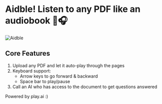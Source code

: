 # Aidble! Listen to any PDF like an audiobook 📖🎧

![Aidble](https://aidible.vercel.app/aidble.svg)

## Core Features

1. Upload any PDF and let it auto-play through the pages
2. Keyboard support:
   - Arrow keys to go forward & backward
   - Space bar to play/pause
3. Call an AI who has access to the document to get questions answered

Powered by play.ai :)
